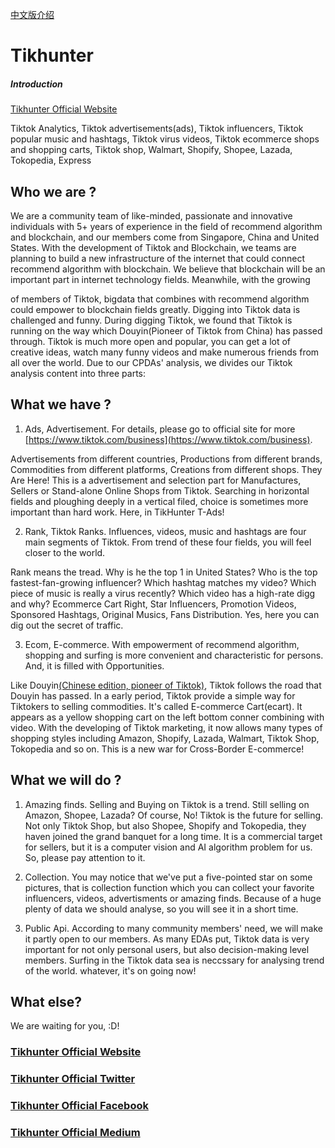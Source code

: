 [中文版介绍](https://github.com/tikhunter/tikhunter.com/blob/main/README_CN.md)

# Tikhunter
##### Introduction
[Tikhunter Official Website](https://www.tikhunter.com)

Tiktok Analytics, Tiktok advertisements(ads), Tiktok influencers, Tiktok popular music and hashtags, Tiktok virus videos, Tiktok ecommerce shops and shopping carts, Tiktok shop, Walmart, Shopify, Shopee, Lazada, Tokopedia, Express

## Who we are ?
We are a community team of like-minded, passionate and innovative individuals with 5+ years of experience in the field of recommend algorithm and blockchain, and our members come from Singapore, China and United States. With the development of Tiktok and Blockchain, we teams are planning to build a new infrastructure of the internet that could connect recommend algorithm with blockchain. We believe that blockchain will be an important part in internet technology fields. Meanwhile, with the growing

of members of Tiktok, bigdata that combines with recommend algorithm could empower to blockchain fields greatly. Digging into Tiktok data is challenged and funny.
During digging Tiktok, we found that Tiktok is running on the way which Douyin(Pioneer of Tiktok from China) has passed through. Tiktok is much more open and popular, you can get a lot of creative ideas, watch many funny videos and make numerous friends from all over the world. Due to our CPDAs' analysis, we divides our Tiktok analysis content into three parts:

## What we have ?
1. Ads, Advertisement. For details, please go to official site for more [https://www.tiktok.com/business](https://www.tiktok.com/business).

Advertisements from different countries, Productions from different brands, Commodities from different platforms, Creations from different shops. They Are Here! This is a advertisement and selection part for Manufactures, Sellers or Stand-alone Online Shops from Tiktok. Searching in horizontal fields and ploughing deeply in a vertical filed, choice is sometimes more important than hard work. Here, in TikHunter T-Ads!

2. Rank, Tiktok Ranks. Influences, videos, music and hashtags are four main segments of Tiktok. From trend of these four fields, you will feel closer to the world.

Rank means the tread. Why is he the top 1 in United States? Who is the top fastest-fan-growing influencer? Which hashtag matches my video? Which piece of music is really a virus recently? Which video has a high-rate digg and why? Ecommerce Cart Right, Star Influencers, Promotion Videos, Sponsored Hashtags, Original Musics, Fans Distribution. Yes, here you can dig out the secret of traffic.

3. Ecom, E-commerce. With empowerment of recommend algorithm, shopping and surfing is more convenient and characteristic for persons. And, it is filled with Opportunities.

Like Douyin[\(Chinese edition, pioneer of Tiktok\)](https://en.wikipedia.org/wiki/TikTok#Douyin), Tiktok follows the road that Douyin has passed. In a early period, Tiktok provide a simple way for Tiktokers to selling commodities. It's called E-commerce Cart(ecart). It appears as a yellow shopping cart on the left bottom conner combining with video. With the developing of Tiktok marketing, it now allows many types of shopping styles including Amazon, Shopify, Lazada, Walmart, Tiktok Shop, Tokopedia and so on. This is a new war for Cross-Border E-commerce!

## What we will do ?
1. Amazing finds.
Selling and Buying on Tiktok is a trend. Still selling on Amazon, Shopee, Lazada? Of course, No! Tiktok is the future for selling. Not only Tiktok Shop, but also Shopee, Shopify and Tokopedia, they haven joined the grand banquet for a long time. It is a commercial target for sellers, but it is a computer vision and AI algorithm problem for us. So, please pay attention to it.

2. Collection.
You may notice that we've put a five-pointed star on some pictures, that is collection function which you can collect your favorite influencers, videos, advertisments or amazing finds. Because of a huge plenty of data we should analyse, so  you will see it in a short time.

3. Public Api.
According to many community members' need, we will make it partly open to  our members. As many EDAs put, Tiktok data is very important for not only personal users, but also decision-making level members. Surfing in the Tiktok data sea is neccssary for analysing trend of the world. whatever, it's on going now!


## What else?
We are waiting for you, :D!

### [Tikhunter Official Website](https://www.tikhunter.com)

### [Tikhunter Official Twitter](https://twitter.com/tikhunterglobal)

### [Tikhunter Official Facebook](https://facebook.com/tikhunterglobal)       

### [Tikhunter Official Medium](https://tikhunter.medium.com)

